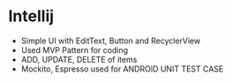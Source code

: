 # Intellij
- Simple UI with EditText, Button and RecyclerView
- Used MVP Pattern for coding
- ADD, UPDATE, DELETE of items
- Mockito, Espresso used for ANDROID UNIT TEST CASE
